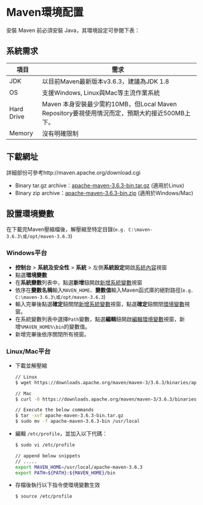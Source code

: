 # Maven環境配置
安裝 Maven 前必須安裝 Java，其環境設定可參閱下表：

## 系統需求

| 項目       | 需求                                                         |
| ---------- | ------------------------------------------------------------ |
| JDK        | 以目前Maven最新版本v3.6.3，建議為JDK 1.8                     |
| OS         | 支援Windows, Linux與Mac等主流作業系統                        |
| Hard Drive | Maven 本身安裝最少需約10MB，但Local Maven Repository要視使用情況而定，預期大約接近500MB上下。 |
| Memory     | 沒有明確限制                                                 |

## 下載網址

詳細部份可參考http://maven.apache.org/download.cgi

- Binary tar.gz archive：[apache-maven-3.6.3-bin.tar.gz](https://downloads.apache.org/maven/maven-3/3.6.3/binaries/apache-maven-3.6.3-bin.tar.gz) (適用於Linux)
- Binary zip archive：[apache-maven-3.6.3-bin.zip](https://downloads.apache.org/maven/maven-3/3.6.3/binaries/apache-maven-3.6.3-bin.zip) (適用於Windows/Mac)

## 設置環境變數

在下載完Maven壓縮檔後，解壓縮至特定目錄(`e.g. C:\maven-3.6.3\或/opt/maven-3.6.3`)

### Windows平台

- **控制台** > **系統及安全性** > **系統** > 左側**系統設定**開啟<u>系統內容</u>視窗
- 點選**環境變數**
- 在**系統變數**列表中，點選**新增**鈕開啟<u>新增系統變數</u>視窗
- 依序在**變數名稱**輸入`MAVEN_HOME`、**變數值**輸入Maven函式庫的絕對路徑(`e.g. C:\maven-3.6.3\或/opt/maven-3.6.3`)
- 輸入完畢後點選**確定**鈕關閉<u>新增系統變數</u>視窗，點選**確定**鈕關閉<u>環境變數</u>視窗。
- 在系統變數列表中選擇`Path`變數，點選**編輯**鈕開啟<u>編輯環境變數</u>視窗，新增`%MAVEN_HOME%\bin`的變數值。
- 新增完畢後依序關閉所有視窗。

### Linux/Mac平台

- 下載並解壓縮

  ```bash
  // Linux
  $ wget https://downloads.apache.org/maven/maven-3/3.6.3/binaries/apache-maven-3.6.3-bin.tar.gz
  
  // Mac
  $ curl -0 https://downloads.apache.org/maven/maven-3/3.6.3/binaries/apache-maven-3.6.3-bin.tar.gz
  
  // Execute the below commands
  $ tar -xvf apache-maven-3.6.3-bin.tar.gz
  $ sudo mv -f apache-maven-3.6.3-bin /usr/local
  ```

- 編輯 `/etc/profile`，並加入以下代碼：

  ```bash
  $ sudo vi /etc/profile
  
  // append below snippets
  // .....
  export MAVEN_HOME=/usr/local/apache-maven-3.6.3
  export PATH=${PATH}:${MAVEN_HOME}/bin
  ```

- 存檔後執行以下指令使環境變數生效

  ```bash
  $ source /etc/profile
  ```

